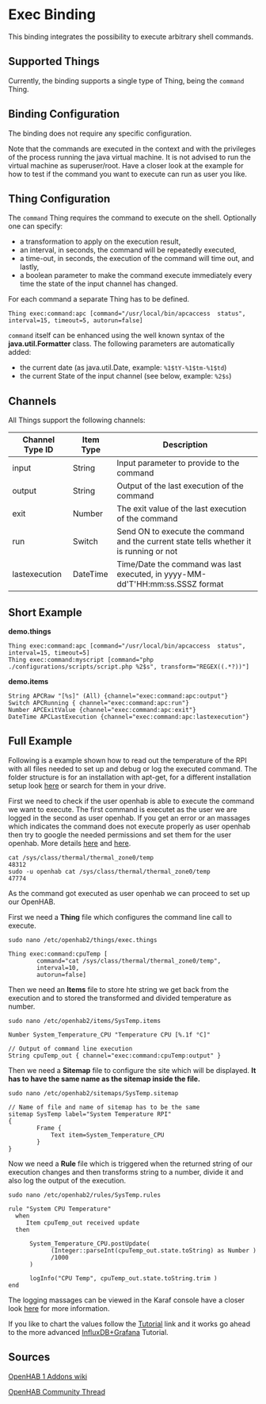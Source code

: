 # Exec Binding

This binding integrates the possibility to execute arbitrary shell commands.

## Supported Things

Currently, the binding supports a single type of Thing, being the ```command``` Thing.

## Binding Configuration

The binding does not require any specific configuration.

Note that the commands are executed in the context and with the privileges of the process running the java virtual machine. It is not advised to run the virtual machine as superuser/root. Have a closer look at the example for how to test if the command you want to execute can run as user you like.

## Thing Configuration

The `command` Thing requires the command to execute on the shell. Optionally one can specify:

- a transformation to apply on the execution result, 
- an interval, in seconds, the command will be repeatedly executed, 
- a time-out, in seconds, the execution of the command will time out, and lastly, 
- a boolean parameter to make the command execute immediately every time the state of the input channel has changed. 

For each command a separate Thing has to be defined.

```
Thing exec:command:apc [command="/usr/local/bin/apcaccess  status", interval=15, timeout=5, autorun=false]
```

```command``` itself can be enhanced using the well known syntax of the **java.util.Formatter** class. 
The following parameters are automatically added:

- the current date (as java.util.Date, example: `%1$tY-%1$tm-%1$td`)
- the current State of the input channel (see below, example: `%2$s`)

## Channels

All Things support the following channels:

| Channel Type ID | Item Type    | Description  |
|-----------------|------------------------|--------------|
| input | String       | Input parameter to provide to the command |
| output | String       | Output of the last execution of the command |
| exit | Number       | The exit value of the last execution of the command |
| run | Switch       | Send ON to execute the command and the current state tells whether it is running or not |
| lastexecution | DateTime       | Time/Date the command was last executed, in yyyy-MM-dd'T'HH:mm:ss.SSSZ format |

## Short Example

**demo.things**

```
Thing exec:command:apc [command="/usr/local/bin/apcaccess  status", interval=15, timeout=5]
Thing exec:command:myscript [command="php ./configurations/scripts/script.php %2$s", transform="REGEX((.*?))"]
```

**demo.items**

```
String APCRaw "[%s]" (All) {channel="exec:command:apc:output"} 
Switch APCRunning { channel="exec:command:apc:run"}
Number APCExitValue {channel="exec:command:apc:exit"}
DateTime APCLastExecution {channel="exec:command:apc:lastexecution"}
```

## Full Example

Following is a example shown how to read out the temperature of the RPI with all files needed to set up and debug or log the executed command.
The folder structure is for an installation with apt-get, for a different installation setup look [here](http://docs.openhab.org/installation/linux.html#file-locations) or search for them in your drive.

First we need to check if the user openhab is able to execute the command we want to execute. The first command is executet as the user we are logged in the second as user openhab. If you get an error or an massages which indicates the command does not execute properly as user openhab then try to google the needed permissions and set them for the user openhab. More details [here](https://community.openhab.org/t/2-openhab2-rpi-system-temperature-chart-with-persistence/35182) and [here](https://community.openhab.org/t/openhab-sudo-exec-binding/34988).

```
cat /sys/class/thermal/thermal_zone0/temp
48312
sudo -u openhab cat /sys/class/thermal/thermal_zone0/temp
47774
```

As the command got executed as user openhab we can proceed to set up our OpenHAB.

First we need a **Thing** file which configures the command line call to execute.  
```
sudo nano /etc/openhab2/things/exec.things
```
```
Thing exec:command:cpuTemp [
        command="cat /sys/class/thermal/thermal_zone0/temp",
        interval=10,
        autorun=false]
```

Then we need an **Items** file to store hte string we get back from the execution and to stored the transformed and divided temperature as number.

```
sudo nano /etc/openhab2/items/SysTemp.items
```
```
Number System_Temperature_CPU "Temperature CPU [%.1f °C]"

// Output of command line execution 
String cpuTemp_out { channel="exec:command:cpuTemp:output" }
```

Then we need a **Sitemap** file to configure the site which will be displayed. **It has to have the same name as the sitemap inside the file.**
```
sudo nano /etc/openhab2/sitemaps/SysTemp.sitemap
```
```
// Name of file and name of sitemap has to be the same
sitemap SysTemp label="System Temperature RPI"
{
        Frame {
            Text item=System_Temperature_CPU
        }
}
```

Now we need a **Rule** file which is triggered when the returned string of our execution changes and then transforms string to a number, divide it and also log the output of the execution.
```
sudo nano /etc/openhab2/rules/SysTemp.rules
```
```
rule "System CPU Temperature"
  when
     Item cpuTemp_out received update
  then
  
      System_Temperature_CPU.postUpdate( 
            (Integer::parseInt(cpuTemp_out.state.toString) as Number ) 
            /1000 
      )
      
      logInfo("CPU Temp", cpuTemp_out.state.toString.trim )
end

```

The logging massages can be viewed in the Karaf console have a closer look [here](http://docs.openhab.org/administration/console.html) for more information.

If you like to chart the values follow the [Tutorial](https://community.openhab.org/t/2-openhab2-rpi-system-temperature-chart-with-persistence/35182)
link and it works go ahead to the more advanced [InfluxDB+Grafana](https://community.openhab.org/t/influxdb-grafana-persistence-and-graphing/13761) Tutorial.

## Sources
[OpenHAB 1 Addons wiki](https://github.com/openhab/openhab1-addons/wiki/Raspberry-Pi-System-Temperature)

[OpenHAB Community Thread](https://community.openhab.org/t/reading-raspberry-pi-cpu-temp-with-exec-binding/4964)
